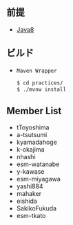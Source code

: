 ## 前提

- [Java8](http://www.oracle.com/technetwork/java/javase/downloads/jdk8-downloads-2133151.html)

## ビルド

- `Maven Wrapper`
  ```sh
  $ cd practices/
  $ ./mvnw install
  ```

## Member List
* tToyoshima
* a-tsutsumi
* kyamadahoge
* k-okajima
* nhashi
* esm-watanabe
* y-kawase
* esm-miyagawa
* yashi884
* mahaker
* eishida
* SakikoFukuda
* esm-tkato
